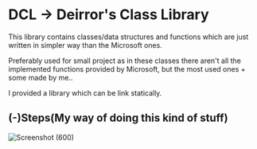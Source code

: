 # DCL -> Deirror's Class Library
This library contains classes/data structures and functions which are just written in simpler way than the Microsoft ones. 

Preferably used for small project as in these classes there aren't all the implemented functions provided by Microsoft, but the most used ones + some made by me..

I provided a library which can be link statically.

(-)Steps(My way of doing this kind of stuff)
--

![Screenshot (600)](https://github.com/user-attachments/assets/6eaec1f7-9d9d-444c-a068-3a49c531e738)
